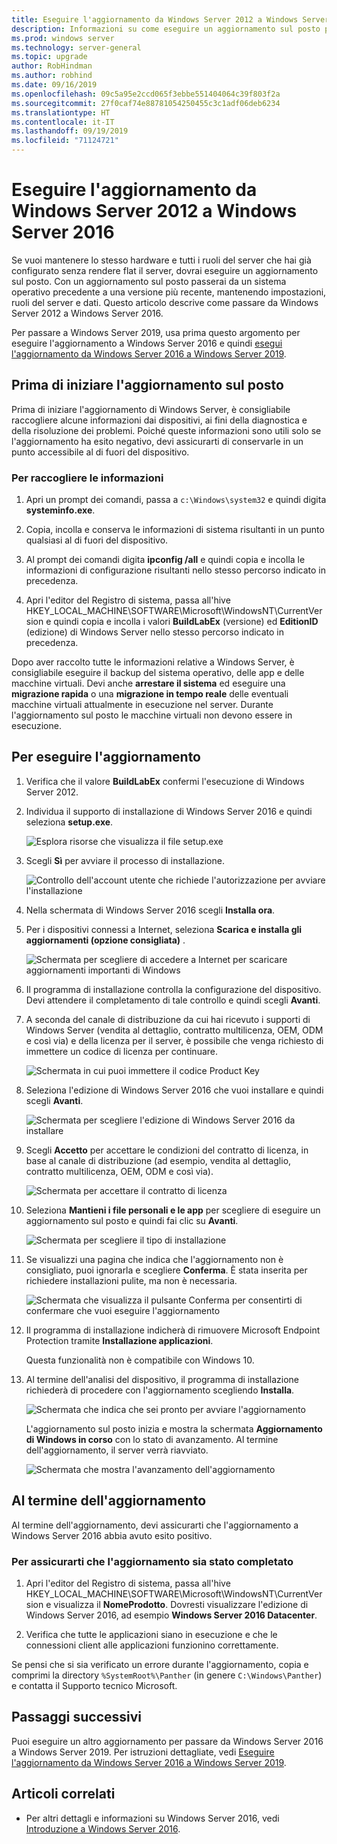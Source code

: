 ```yaml
---
title: Eseguire l'aggiornamento da Windows Server 2012 a Windows Server 2016 | Microsoft Docs
description: Informazioni su come eseguire un aggiornamento sul posto per passare da Windows Server 2012 a Windows Server 2016.
ms.prod: windows server
ms.technology: server-general
ms.topic: upgrade
author: RobHindman
ms.author: robhind
ms.date: 09/16/2019
ms.openlocfilehash: 09c5a95e2ccd065f3ebbe551404064c39f803f2a
ms.sourcegitcommit: 27f0caf74e88781054250455c3c1adf06deb6234
ms.translationtype: HT
ms.contentlocale: it-IT
ms.lasthandoff: 09/19/2019
ms.locfileid: "71124721"
---
```

# <a name="upgrade-windows-server-2012-to-windows-server-2016"></a>Eseguire l'aggiornamento da Windows Server 2012 a Windows Server 2016

Se vuoi mantenere lo stesso hardware e tutti i ruoli del server che hai già configurato senza rendere flat il server, dovrai eseguire un aggiornamento sul posto. Con un aggiornamento sul posto passerai da un sistema operativo precedente a una versione più recente, mantenendo impostazioni, ruoli del server e dati. Questo articolo descrive come passare da Windows Server 2012 a Windows Server 2016.

Per passare a Windows Server 2019, usa prima questo argomento per eseguire l'aggiornamento a Windows Server 2016 e quindi [esegui l'aggiornamento da Windows Server 2016 a Windows Server 2019](upgrade-2016-to-2019.md).

## <a name="before-you-begin-your-in-place-upgrade"></a>Prima di iniziare l'aggiornamento sul posto

Prima di iniziare l'aggiornamento di Windows Server, è consigliabile raccogliere alcune informazioni dai dispositivi, ai fini della diagnostica e della risoluzione dei problemi. Poiché queste informazioni sono utili solo se l'aggiornamento ha esito negativo, devi assicurarti di conservarle in un punto accessibile al di fuori del dispositivo.

### <a name="to-collect-your-info"></a>Per raccogliere le informazioni

1. Apri un prompt dei comandi, passa a `c:\Windows\system32` e quindi digita **systeminfo.exe**.

2. Copia, incolla e conserva le informazioni di sistema risultanti in un punto qualsiasi al di fuori del dispositivo.

3. Al prompt dei comandi digita **ipconfig /all** e quindi copia e incolla le informazioni di configurazione risultanti nello stesso percorso indicato in precedenza.

4. Apri l'editor del Registro di sistema, passa all'hive HKEY_LOCAL_MACHINE\SOFTWARE\Microsoft\WindowsNT\CurrentVersion e quindi copia e incolla i valori **BuildLabEx** (versione) ed **EditionID** (edizione) di Windows Server nello stesso percorso indicato in precedenza.

Dopo aver raccolto tutte le informazioni relative a Windows Server, è consigliabile eseguire il backup del sistema operativo, delle app e delle macchine virtuali. Devi anche **arrestare il sistema** ed eseguire una **migrazione rapida** o una **migrazione in tempo reale** delle eventuali macchine virtuali attualmente in esecuzione nel server. Durante l'aggiornamento sul posto le macchine virtuali non devono essere in esecuzione.

## <a name="to-perform-the-upgrade"></a>Per eseguire l'aggiornamento

1. Verifica che il valore **BuildLabEx** confermi l'esecuzione di Windows Server 2012.

2. Individua il supporto di installazione di Windows Server 2016 e quindi seleziona **setup.exe**.

    ![Esplora risorse che visualizza il file setup.exe](media/upgrade-2012-2016/setup-2016.png)

3. Scegli **Sì** per avviare il processo di installazione.

    ![Controllo dell'account utente che richiede l'autorizzazione per avviare l'installazione](media/upgrade-2012-2016/start-setup-uac-box.png)

4. Nella schermata di Windows Server 2016 scegli **Installa ora**.

5. Per i dispositivi connessi a Internet, seleziona **Scarica e installa gli aggiornamenti (opzione consigliata)** .

    ![Schermata per scegliere di accedere a Internet per scaricare aggiornamenti importanti di Windows](media/upgrade-2012-2016/imp-updates-win-setup.png)

6. Il programma di installazione controlla la configurazione del dispositivo. Devi attendere il completamento di tale controllo e quindi scegli **Avanti**.

7. A seconda del canale di distribuzione da cui hai ricevuto i supporti di Windows Server (vendita al dettaglio, contratto multilicenza, OEM, ODM e così via) e della licenza per il server, è possibile che venga richiesto di immettere un codice di licenza per continuare.

    ![Schermata in cui puoi immettere il codice Product Key](media/upgrade-2012-2016/enter-product-key.png)

8. Seleziona l'edizione di Windows Server 2016 che vuoi installare e quindi scegli **Avanti**.

    ![Schermata per scegliere l'edizione di Windows Server 2016 da installare](media/upgrade-2012-2016/select-os-edition.png)

9. Scegli **Accetto** per accettare le condizioni del contratto di licenza, in base al canale di distribuzione (ad esempio, vendita al dettaglio, contratto multilicenza, OEM, ODM e così via).

    ![Schermata per accettare il contratto di licenza](media/upgrade-2012-2016/license-terms.png)

10. Seleziona **Mantieni i file personali e le app** per scegliere di eseguire un aggiornamento sul posto e quindi fai clic su **Avanti**.

    ![Schermata per scegliere il tipo di installazione](media/upgrade-2012-2016/choose-install-upgrade.png)

11. Se visualizzi una pagina che indica che l'aggiornamento non è consigliato, puoi ignorarla e scegliere **Conferma**. È stata inserita per richiedere installazioni pulite, ma non è necessaria.

    ![Schermata che visualizza il pulsante Conferma per consentirti di confermare che vuoi eseguire l'aggiornamento](media/upgrade-2012-2016/confirm-upgrade-process.png)

12. Il programma di installazione indicherà di rimuovere Microsoft Endpoint Protection tramite **Installazione applicazioni**.

    Questa funzionalità non è compatibile con Windows 10.

13. Al termine dell'analisi del dispositivo, il programma di installazione richiederà di procedere con l'aggiornamento scegliendo **Installa**.

    ![Schermata che indica che sei pronto per avviare l'aggiornamento](media/upgrade-2012-2016/ready-to-install.png)

    L'aggiornamento sul posto inizia e mostra la schermata **Aggiornamento di Windows in corso** con lo stato di avanzamento. Al termine dell'aggiornamento, il server verrà riavviato.

    ![Schermata che mostra l'avanzamento dell'aggiornamento](media/upgrade-2012-2016/upgrading-windows-with-progress.png)

## <a name="after-your-upgrade-is-done"></a>Al termine dell'aggiornamento

Al termine dell'aggiornamento, devi assicurarti che l'aggiornamento a Windows Server 2016 abbia avuto esito positivo.

### <a name="to-make-sure-your-upgrade-was-successful"></a>Per assicurarti che l'aggiornamento sia stato completato

1. Apri l'editor del Registro di sistema, passa all'hive HKEY_LOCAL_MACHINE\SOFTWARE\Microsoft\WindowsNT\CurrentVersion e visualizza il **NomeProdotto**. Dovresti visualizzare l'edizione di Windows Server 2016, ad esempio **Windows Server 2016 Datacenter**.

2. Verifica che tutte le applicazioni siano in esecuzione e che le connessioni client alle applicazioni funzionino correttamente.

Se pensi che si sia verificato un errore durante l'aggiornamento, copia e comprimi la directory `%SystemRoot%\Panther` (in genere `C:\Windows\Panther`) e contatta il Supporto tecnico Microsoft.

## <a name="next-steps"></a>Passaggi successivi

Puoi eseguire un altro aggiornamento per passare da Windows Server 2016 a Windows Server 2019. Per istruzioni dettagliate, vedi [Eseguire l'aggiornamento da Windows Server 2016 a Windows Server 2019](upgrade-2016-to-2019.md).

## <a name="related-articles"></a>Articoli correlati

- Per altri dettagli e informazioni su Windows Server 2016, vedi [Introduzione a Windows Server 2016](https://docs.microsoft.com/windows-server/get-started/server-basics).